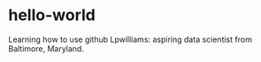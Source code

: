 # hello-world
Learning how to use github
Lpwilliams: aspiring data scientist from Baltimore, Maryland. 

